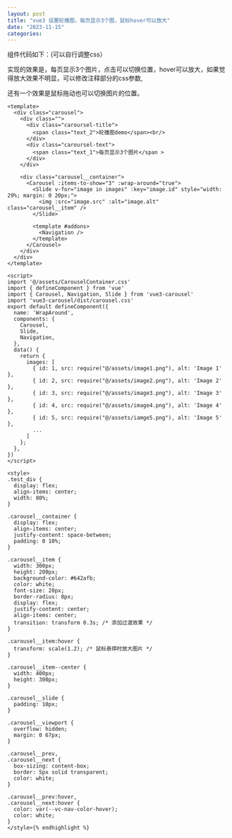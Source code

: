 ```yaml
---
layout: post
title: "vue3 设置轮播图，每页显示3个图，鼠标hover可以放大"
date: "2023-11-15"
categories: 
---
```

<p>组件代码如下：(可以自行调整css）</p>

<p>实现的效果是，每页显示3个图片，点击可以切换位置，hover可以放大，如果觉得放大效果不明显，可以修改注释部分的css参数,</p>

<p>还有一个效果是鼠标拖动也可以切换图片的位置。</p>

<pre>
<code>&lt;template&gt;
  &lt;div class=&quot;carousel&quot;&gt;
    &lt;div class=&quot;&quot;&gt;
      &lt;div class=&quot;caroursel-title&quot;&gt;
        &lt;span class=&quot;text_2&quot;&gt;轮播图demo&lt;/span&gt;&lt;br/&gt;
      &lt;/div&gt;
      &lt;div class=&quot;caroursel-text&quot;&gt;
        &lt;span class=&quot;text_1&quot;&gt;每页显示3个图片&lt;/span &gt;
      &lt;/div&gt;
    &lt;/div&gt;

    &lt;div class=&quot;carousel__container&quot;&gt;
      &lt;Carousel :items-to-show=&quot;3&quot; :wrap-around=&quot;true&quot;&gt;
        &lt;Slide v-for=&quot;image in images&quot; :key=&quot;image.id&quot; style=&quot;width: 29%; margin: 0 20px;&quot;&gt;
          &lt;img :src=&quot;image.src&quot; :alt=&quot;image.alt&quot; class=&quot;carousel__item&quot; /&gt;
        &lt;/Slide&gt;

        &lt;template #addons&gt;
          &lt;Navigation /&gt;
        &lt;/template&gt;
      &lt;/Carousel&gt;
    &lt;/div&gt;
  &lt;/div&gt;
&lt;/template&gt;

&lt;script&gt;
import &#39;@/assets/CarouselContainer.css&#39;
import { defineComponent } from &#39;vue&#39;
import { Carousel, Navigation, Slide } from &#39;vue3-carousel&#39;
import &#39;vue3-carousel/dist/carousel.css&#39;
export default defineComponent({
  name: &#39;WrapAround&#39;,
  components: {
    Carousel,
    Slide,
    Navigation,
  },
  data() {
    return {
      images: [
        { id: 1, src: require(&quot;@/assets/image1.png&quot;), alt: &#39;Image 1&#39; },
        { id: 2, src: require(&quot;@/assets/image2.png&quot;), alt: &#39;Image 2&#39; },
        { id: 3, src: require(&quot;@/assets/image3.png&quot;), alt: &#39;Image 3&#39; },
        { id: 4, src: require(&quot;@/assets/image4.png&quot;), alt: &#39;Image 4&#39; },
        { id: 5, src: require(&quot;@/assets/iamge5.png&quot;), alt: &#39;Image 5&#39; },
        ...
      ]
    };
  },
})
&lt;/script&gt;

&lt;style&gt;
.test_div {
  display: flex;
  align-items: center;
  width: 80%;
}

.carousel__container {
  display: flex;
  align-items: center;
  justify-content: space-between;
  padding: 0 10%;
}

.carousel__item {
  width: 300px;
  height: 200px;
  background-color: #642afb;
  color: white;
  font-size: 20px;
  border-radius: 8px;
  display: flex;
  justify-content: center;
  align-items: center;
  transition: transform 0.3s; /* 添加过渡效果 */
}

.carousel__item:hover {
  transform: scale(1.2); /* 鼠标悬停时放大图片 */
}

.carousel__item--center {
  width: 400px;
  height: 300px;
}

.carousel__slide {
  padding: 10px;
}

.carousel__viewport {
  overflow: hidden;
  margin: 0 67px;
}

.carousel__prev,
.carousel__next {
  box-sizing: content-box;
  border: 5px solid transparent;
  color: white;
}

.carousel__prev:hover,
.carousel__next:hover {
  color: var(--vc-nav-color-hover);
  color: white;
}
&lt;/style&gt;{% endhighlight %}

